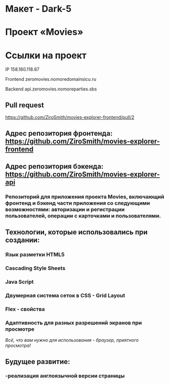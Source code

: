 # Макет - Dark-5

# Проект «Movies»

# Ссылки на проект
IP 158.160.118.87

Frontend zeromovies.nomoredomainsicu.ru

Backend api.zeromovies.nomoreparties.sbs

## Pull request
https://github.com/ZiroSmith/movies-explorer-frontend/pull/2

## Адрес репозитория фронтенда: https://github.com/ZiroSmith/movies-explorer-frontend
## Адрес репозитория бэкенда: https://github.com/ZiroSmith/movies-explorer-api

### Репозиторий для приложения проекта Movies, включающий фронтенд и бэкенд части приложения со следующими возможностями: авторизации и регистрации пользователей, операции с карточками и пользователями.

## Технологии, которые использовались при создании:
### Язык разметки HTML5
### Cascading Style Sheets
### Java Script
### Двумерная система сеток в CSS - Grid Layout
### Flex - свойства
### Адаптивность для разных разрешений экранов при просмотре


*Всё, что вам нужно для использования - браузер, приятного просмотра!*

## Будущее развитие:
### -реализация англоязычной версии страницы
